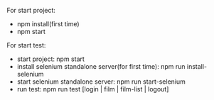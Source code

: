 For start project:
  - npm install(first time)
  - npm start
  

For start test: 
  - start project: npm start
  - install selenium standalone server(for first time): npm run install-selenium
  - start selenium standalone server: npm run start-selenium
  - run test: npm run test [login | film | film-list | logout]

